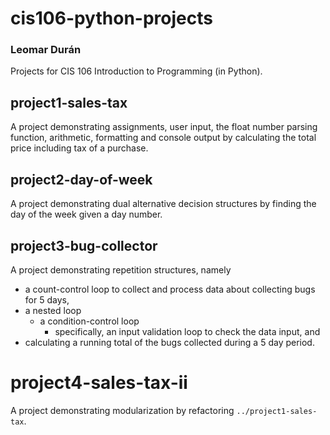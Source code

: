# cis106-python-projects
### Leomar Durán

Projects for CIS 106 Introduction to Programming (in Python).

## project1-sales-tax
A project demonstrating assignments, user input, the float number
parsing function, arithmetic, formatting and console output by
calculating the total price including tax of a purchase.

## project2-day-of-week
A project demonstrating dual alternative decision structures by
finding the day of the week given a day number.

## project3-bug-collector
A project demonstrating repetition structures, namely
* a count-control loop to collect and process data about collecting
  bugs for 5 days,
* a nested loop
    * a condition-control loop
        * specifically, an input validation loop to check the data
          input, and
* calculating a running total of the bugs collected during a 5 day
  period.

# project4-sales-tax-ii
A project demonstrating modularization by refactoring
`../project1-sales-tax`.

